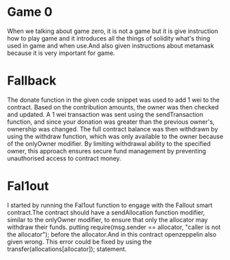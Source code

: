 # Game 0

When we talking about game zero, it is not a game but it is give instruction how to play game and it introduces all the things of solidity what's thing used in game and when use.And also given instructions about metamask because it is very important for game.

# Fallback

The donate function in the given code snippet was used to add 1 wei to the contract. Based on the contribution amounts, the owner was then checked and updated. A 1 wei transaction was sent using the sendTransaction function, and since your donation was greater than the previous owner's, ownership was changed. The full contract balance was then withdrawn by using the withdraw function, which was only available to the owner because of the onlyOwner modifier. By limiting withdrawal ability to the specified owner, this approach ensures secure fund management by preventing unauthorised access to contract money.


# Fal1out

I started by running the Fal1out function to engage with the Fallout smart contract.The contract should have a sendAllocation function modifier, similar to the onlyOwner modifier, to ensure that only the allocator may withdraw their funds. putting require(msg.sender == allocator, "caller is not the allocator"); before the allocator.And in this contract openzeppelin also given wrong. This error could be fixed by using the transfer(allocations[allocator]); statement.